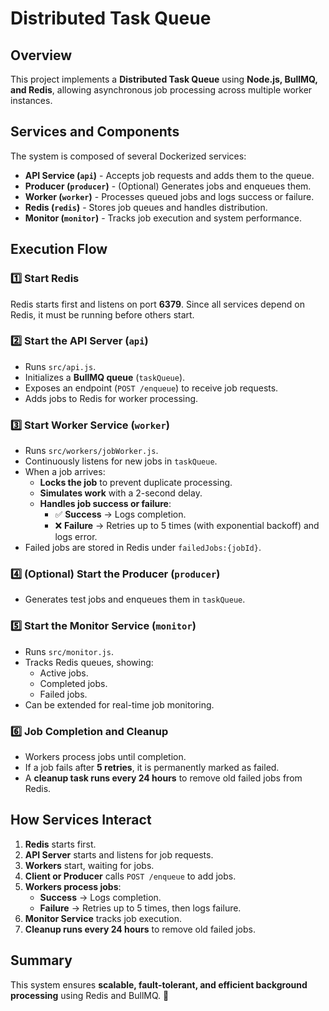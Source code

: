 # Distributed Task Queue

## Overview
This project implements a **Distributed Task Queue** using **Node.js, BullMQ, and Redis**, allowing asynchronous job processing across multiple worker instances.

## Services and Components
The system is composed of several Dockerized services:

- **API Service (`api`)** - Accepts job requests and adds them to the queue.
- **Producer (`producer`)** - (Optional) Generates jobs and enqueues them.
- **Worker (`worker`)** - Processes queued jobs and logs success or failure.
- **Redis (`redis`)** - Stores job queues and handles distribution.
- **Monitor (`monitor`)** - Tracks job execution and system performance.

## Execution Flow

### 1️⃣ Start Redis
Redis starts first and listens on port **6379**. Since all services depend on Redis, it must be running before others start.

### 2️⃣ Start the API Server (`api`)
- Runs `src/api.js`.
- Initializes a **BullMQ queue** (`taskQueue`).
- Exposes an endpoint (`POST /enqueue`) to receive job requests.
- Adds jobs to Redis for worker processing.

### 3️⃣ Start Worker Service (`worker`)
- Runs `src/workers/jobWorker.js`.
- Continuously listens for new jobs in `taskQueue`.
- When a job arrives:
  - **Locks the job** to prevent duplicate processing.
  - **Simulates work** with a 2-second delay.
  - **Handles job success or failure**:
    - ✅ **Success** → Logs completion.
    - ❌ **Failure** → Retries up to 5 times (with exponential backoff) and logs error.
- Failed jobs are stored in Redis under `failedJobs:{jobId}`.

### 4️⃣ (Optional) Start the Producer (`producer`)
- Generates test jobs and enqueues them in `taskQueue`.

### 5️⃣ Start the Monitor Service (`monitor`)
- Runs `src/monitor.js`.
- Tracks Redis queues, showing:
  - Active jobs.
  - Completed jobs.
  - Failed jobs.
- Can be extended for real-time job monitoring.

### 6️⃣ Job Completion and Cleanup
- Workers process jobs until completion.
- If a job fails after **5 retries**, it is permanently marked as failed.
- A **cleanup task runs every 24 hours** to remove old failed jobs from Redis.

## How Services Interact
1. **Redis** starts first.
2. **API Server** starts and listens for job requests.
3. **Workers** start, waiting for jobs.
4. **Client or Producer** calls `POST /enqueue` to add jobs.
5. **Workers process jobs**:
   - **Success** → Logs completion.
   - **Failure** → Retries up to 5 times, then logs failure.
6. **Monitor Service** tracks job execution.
7. **Cleanup runs every 24 hours** to remove old failed jobs.

## Summary
This system ensures **scalable, fault-tolerant, and efficient background processing** using Redis and BullMQ. 🚀

